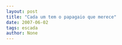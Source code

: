 ```yaml
---
layout: post
title: "Cada um tem o papagaio que merece"
date: 2007-06-02
tags: escada
author: None
---
```

 